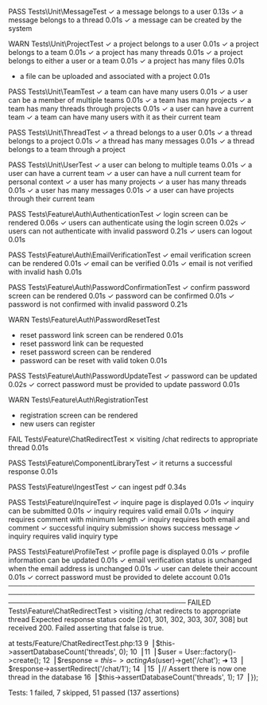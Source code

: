   PASS  Tests\Unit\MessageTest
  ✓ a message belongs to a user                                                                                                      0.13s
  ✓ a message belongs to a thread                                                                                                    0.01s
  ✓ a message can be created by the system

   WARN  Tests\Unit\ProjectTest
  ✓ a project belongs to a user                                                                                                      0.01s
  ✓ a project belongs to a team                                                                                                      0.01s
  ✓ a project has many threads                                                                                                       0.01s
  ✓ a project belongs to either a user or a team                                                                                     0.01s
  ✓ a project has many files                                                                                                         0.01s
  - a file can be uploaded and associated with a project                                                                             0.01s

   PASS  Tests\Unit\TeamTest
  ✓ a team can have many users                                                                                                       0.01s
  ✓ a user can be a member of multiple teams                                                                                         0.01s
  ✓ a team has many projects
  ✓ a team has many threads through projects                                                                                         0.01s
  ✓ a user can have a current team
  ✓ a team can have many users with it as their current team

   PASS  Tests\Unit\ThreadTest
  ✓ a thread belongs to a user                                                                                                       0.01s
  ✓ a thread belongs to a project                                                                                                    0.01s
  ✓ a thread has many messages                                                                                                       0.01s
  ✓ a thread belongs to a team through a project

   PASS  Tests\Unit\UserTest
  ✓ a user can belong to multiple teams                                                                                              0.01s
  ✓ a user can have a current team
  ✓ a user can have a null current team for personal context
  ✓ a user has many projects
  ✓ a user has many threads                                                                                                          0.01s
  ✓ a user has many messages                                                                                                         0.01s
  ✓ a user can have projects through their current team

   PASS  Tests\Feature\Auth\AuthenticationTest
  ✓ login screen can be rendered                                                                                                     0.06s
  ✓ users can authenticate using the login screen                                                                                    0.02s
  ✓ users can not authenticate with invalid password                                                                                 0.21s
  ✓ users can logout                                                                                                                 0.01s

   PASS  Tests\Feature\Auth\EmailVerificationTest
  ✓ email verification screen can be rendered                                                                                        0.01s
  ✓ email can be verified                                                                                                            0.01s
  ✓ email is not verified with invalid hash                                                                                          0.01s

   PASS  Tests\Feature\Auth\PasswordConfirmationTest
  ✓ confirm password screen can be rendered                                                                                          0.01s
  ✓ password can be confirmed                                                                                                        0.01s
  ✓ password is not confirmed with invalid password                                                                                  0.21s

   WARN  Tests\Feature\Auth\PasswordResetTest
  - reset password link screen can be rendered                                                                                       0.01s
  - reset password link can be requested
  - reset password screen can be rendered
  - password can be reset with valid token                                                                                           0.01s

   PASS  Tests\Feature\Auth\PasswordUpdateTest
  ✓ password can be updated                                                                                                          0.02s
  ✓ correct password must be provided to update password                                                                             0.01s

   WARN  Tests\Feature\Auth\RegistrationTest
  - registration screen can be rendered
  - new users can register

   FAIL  Tests\Feature\ChatRedirectTest
  ⨯ visiting /chat redirects to appropriate thread                                                                                   0.01s

   PASS  Tests\Feature\ComponentLibraryTest
  ✓ it returns a successful response                                                                                                 0.01s

   PASS  Tests\Feature\IngestTest
  ✓ can ingest pdf                                                                                                                   0.34s

   PASS  Tests\Feature\InquireTest
  ✓ inquire page is displayed                                                                                                        0.01s
  ✓ inquiry can be submitted                                                                                                         0.01s
  ✓ inquiry requires valid email                                                                                                     0.01s
  ✓ inquiry requires comment with minimum length
  ✓ inquiry requires both email and comment
  ✓ successful inquiry submission shows success message
  ✓ inquiry requires valid inquiry type

   PASS  Tests\Feature\ProfileTest
  ✓ profile page is displayed                                                                                                        0.01s
  ✓ profile information can be updated                                                                                               0.01s
  ✓ email verification status is unchanged when the email address is unchanged                                                       0.01s
  ✓ user can delete their account                                                                                                    0.01s
  ✓ correct password must be provided to delete account                                                                              0.01s
  ────────────────────────────────────────────────────────────────────────────────────────────────────────────────────────────────────────
   FAILED  Tests\Feature\ChatRedirectTest > visiting /chat redirects to appropriate thread
  Expected response status code [201, 301, 302, 303, 307, 308] but received 200.
Failed asserting that false is true.

  at tests/Feature/ChatRedirectTest.php:13
      9▕     $this->assertDatabaseCount('threads', 0);
     10▕
     11▕     $user = User::factory()->create();
     12▕     $response = $this->actingAs($user)->get('/chat');
  ➜  13▕     $response->assertRedirect('/chat/1');
     14▕
     15▕     // Assert there is now one thread in the database
     16▕     $this->assertDatabaseCount('threads', 1);
     17▕ });


  Tests:    1 failed, 7 skipped, 51 passed (137 assertions)
